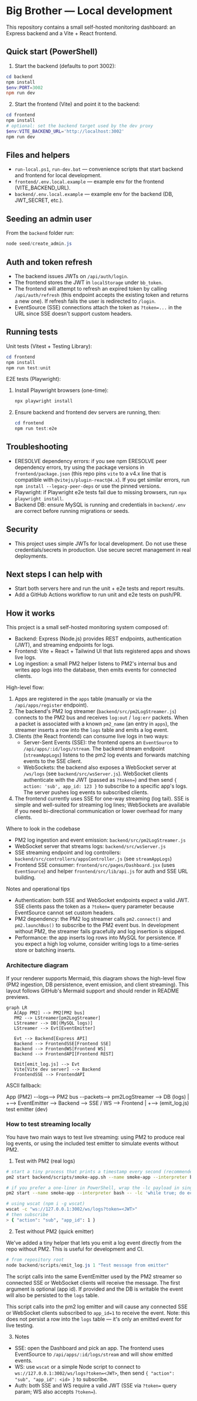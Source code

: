 # Big Brother — Local development

This repository contains a small self-hosted monitoring dashboard: an Express backend and a Vite + React frontend.

## Quick start (PowerShell)

1. Start the backend (defaults to port 3002):

```powershell
cd backend
npm install
$env:PORT=3002
npm run dev
```

2. Start the frontend (Vite) and point it to the backend:

```powershell
cd frontend
npm install
# optional: set the backend target used by the dev proxy
$env:VITE_BACKEND_URL='http://localhost:3002'
npm run dev
```

## Files and helpers

- `run-local.ps1`, `run-dev.bat` — convenience scripts that start backend and frontend for local development.
- `frontend/.env.local.example` — example env for the frontend (VITE_BACKEND_URL).
- `backend/.env.local.example` — example env for the backend (DB, JWT_SECRET, etc.).

## Seeding an admin user

From the `backend` folder run:

```powershell
node seed/create_admin.js
```

## Auth and token refresh

- The backend issues JWTs on `/api/auth/login`.
- The frontend stores the JWT in `localStorage` under `bb_token`.
- The frontend will attempt to refresh an expired token by calling `/api/auth/refresh` (this endpoint accepts the existing token and returns a new one). If refresh fails the user is redirected to `/login`.
- EventSource (SSE) connections attach the token as `?token=...` in the URL since SSE doesn't support custom headers.

## Running tests

Unit tests (Vitest + Testing Library):

```powershell
cd frontend
npm install
npm run test:unit
```

E2E tests (Playwright):

1. Install Playwright browsers (one-time):

   ```powershell
   npx playwright install
   ```

2. Ensure backend and frontend dev servers are running, then:

   ```powershell
   cd frontend
   npm run test:e2e
   ```

## Troubleshooting

- ERESOLVE dependency errors: if you see npm ERESOLVE peer dependency errors, try using the package versions in `frontend/package.json` (this repo pins `vite` to a v4.x line that is compatible with `@vitejs/plugin-react@4.x`). If you get similar errors, run `npm install --legacy-peer-deps` or use the pinned versions.
- Playwright: if Playwright e2e tests fail due to missing browsers, run `npx playwright install`.
- Backend DB: ensure MySQL is running and credentials in `backend/.env` are correct before running migrations or seeds.

## Security

- This project uses simple JWTs for local development. Do not use these credentials/secrets in production. Use secure secret management in real deployments.

## Next steps I can help with

- Start both servers here and run the unit + e2e tests and report results.
- Add a GitHub Actions workflow to run unit and e2e tests on push/PR.

## How it works

This project is a small self-hosted monitoring system composed of:

- Backend: Express (Node.js) provides REST endpoints, authentication (JWT), and streaming endpoints for logs.
- Frontend: Vite + React + Tailwind UI that lists registered apps and shows live logs.
- Log ingestion: a small PM2 helper listens to PM2's internal bus and writes app logs into the database, then emits events for connected clients.

High-level flow:

1. Apps are registered in the `apps` table (manually or via the `/api/apps/register` endpoint).
2. The backend's PM2 log streamer (`backend/src/pm2LogStreamer.js`) connects to the PM2 bus and receives `log:out` / `log:err` packets. When a packet is associated with a known `pm2_name` (an entry in `apps`), the streamer inserts a row into the `logs` table and emits a log event.
3. Clients (the React frontend) can consume live logs in two ways:
   - Server-Sent Events (SSE): the frontend opens an `EventSource` to `/api/apps/:id/logs/stream`. The backend stream endpoint (`streamAppLogs`) listens to the pm2 log events and forwards matching events to the SSE client.
   - WebSockets: the backend also exposes a WebSocket server at `/ws/logs` (see `backend/src/wsServer.js`). WebSocket clients authenticate with the JWT (passed as `?token=`) and then send `{ action: 'sub', app_id: 123 }` to subscribe to a specific app's logs. The server pushes log events to subscribed clients.
4. The frontend currently uses SSE for one-way streaming (log tail). SSE is simple and well-suited for streaming log lines; WebSockets are available if you need bi-directional communication or lower overhead for many clients.

Where to look in the codebase

- PM2 log ingestion and event emission: `backend/src/pm2LogStreamer.js`
- WebSocket server that streams logs: `backend/src/wsServer.js`
- SSE streaming endpoint and log controllers: `backend/src/controllers/appsController.js` (see `streamAppLogs`)
- Frontend SSE consumer: `frontend/src/pages/Dashboard.jsx` (uses `EventSource`) and helper `frontend/src/lib/api.js` for auth and SSE URL building.

Notes and operational tips

- Authentication: both SSE and WebSocket endpoints expect a valid JWT. SSE clients pass the token as a `?token=` query parameter because EventSource cannot set custom headers.
- PM2 dependency: the PM2 log streamer calls `pm2.connect()` and `pm2.launchBus()` to subscribe to the PM2 event bus. In development without PM2, the streamer fails gracefully and log insertion is skipped.
- Performance: the app inserts log rows into MySQL for persistence. If you expect a high log volume, consider writing logs to a time-series store or batching inserts.

### Architecture diagram

If your renderer supports Mermaid, this diagram shows the high-level flow (PM2 ingestion, DB persistence, event emission, and client streaming). This layout follows GitHub's Mermaid support and should render in README previews.

```mermaid
graph LR
   A[App PM2] --> PM2[PM2 bus]
   PM2 --> LStreamer[pm2LogStreamer]
   LStreamer --> DB[(MySQL logs)]
   LStreamer --> Evt[EventEmitter]

   Evt --> Backend[Express API]
   Backend --> FrontendSSE[Frontend SSE]
   Backend --> FrontendWS[Frontend WS]
   Backend --> FrontendAPI[Frontend REST]

   Emit[emit_log.js] --> Evt
   Vite[Vite dev server] --> Backend
   FrontendSSE --> FrontendAPI
```

ASCII fallback:

App (PM2) --logs--> PM2 bus --packets--> pm2LogStreamer --> DB (logs)
|
+--> EventEmitter --> Backend --> SSE / WS --> Frontend
|
+--> (emit_log.js) test emitter (dev)

### How to test streaming locally

You have two main ways to test live streaming: using PM2 to produce real log events, or using the included test emitter to simulate events without PM2.

1. Test with PM2 (real logs)

```bash
# start a tiny process that prints a timestamp every second (recommended: use the script)
pm2 start backend/scripts/smoke-app.sh --name smoke-app --interpreter bash

# if you prefer a one-liner in PowerShell, wrap the -lc payload in single quotes:
pm2 start --name smoke-app --interpreter bash -- -lc 'while true; do echo "hello $(date)"; sleep 1; done'
```

```bash
# using wscat (npm i -g wscat)
wscat -c "ws://127.0.0.1:3002/ws/logs?token=<JWT>"
# then subscribe
> { "action": "sub", "app_id": 1 }
```

2. Test without PM2 (quick emitter)

We've added a tiny helper that lets you emit a log event directly from the repo without PM2. This is useful for development and CI.

```powershell
# from repository root
node backend/scripts/emit_log.js 1 "Test message from emitter"
```

The script calls into the same EventEmitter used by the PM2 streamer so connected SSE or WebSocket clients will receive the message. The first argument is optional (app id). If provided and the DB is writable the event will also be persisted to the `logs` table.

This script calls into the pm2 log emitter and will cause any connected SSE or WebSocket clients subscribed to `app_id=1` to receive the event. Note: this does not persist a row into the `logs` table — it's only an emitted event for live testing.

3. Notes

- SSE: open the Dashboard and pick an app. The frontend uses EventSource to `/api/apps/:id/logs/stream` and will show emitted events.
- WS: use `wscat` or a simple Node script to connect to `ws://127.0.0.1:3002/ws/logs?token=<JWT>`, then send `{ "action": "sub", "app_id": <id> }` to subscribe.
- Auth: both SSE and WS require a valid JWT (SSE via `?token=` query param; WS also accepts `?token=`).
